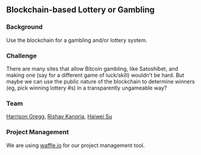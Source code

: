 Blockchain-based Lottery or Gambling
------------------------------------

### Background

Use the blockchain for a gambling and/or lottery system.

### Challenge

There are many sites that allow Bitcoin gambling, like Satoshibet, and making one (say for a different game of luck/skill) wouldn't be hard. But maybe we can use the public nature of the blockchain to determine winners (eg, pick winning lottery #s) in a transparently ungameable way?

### Team

[Harrison Gregg](/people/harrison-gregg.md), [Rishav Kanoria](/people/rishav-kanoria.md), [Haiwei Su](/people/haiwei-su.md)

### Project Management

We are using [waffle.io](https://waffle.io/HarrisonGregg/BlockchainGambling) for our project management tool.
